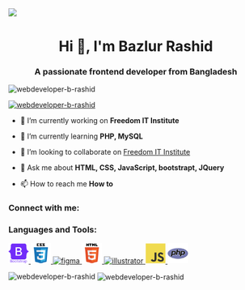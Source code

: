<img src="https://media.licdn.com/dms/image/v2/D4D03AQHzg3uBmkJCaA/profile-displayphoto-shrink_200_200/B4DZULUEPYHAAY-/0/1739651564991?e=1746057600&v=beta&t=b0xp2bMoI5EhBZ31688A0PmdKmofgvRD0ENGZFhMGeE">
<h1 align="center">Hi 👋, I'm Bazlur Rashid</h1>
<h3 align="center">A passionate frontend developer from Bangladesh</h3>

<p align="left"> <img src="https://komarev.com/ghpvc/?username=webdeveloper-b-rashid&label=Profile%20views&color=0e75b6&style=flat" alt="webdeveloper-b-rashid" /> </p>

<p align="left"> <a href="https://github.com/ryo-ma/github-profile-trophy"><img src="https://github-profile-trophy.vercel.app/?username=webdeveloper-b-rashid" alt="webdeveloper-b-rashid" /></a> </p>

- 🔭 I’m currently working on **Freedom IT Institute**

- 🌱 I’m currently learning **PHP, MySQL**

- 👯 I’m looking to collaborate on [Freedom IT Institute](https://freedomitinstitutions.com/)

- 💬 Ask me about **HTML, CSS, JavaScript, bootstrapt, JQuery**

- 📫 How to reach me **How to**

<h3 align="left">Connect with me:</h3>
<p align="left">
</p>

<h3 align="left">Languages and Tools:</h3>
<p align="left"> <a href="https://getbootstrap.com" target="_blank" rel="noreferrer"> <img src="https://raw.githubusercontent.com/devicons/devicon/master/icons/bootstrap/bootstrap-plain-wordmark.svg" alt="bootstrap" width="40" height="40"/> </a> <a href="https://www.w3schools.com/css/" target="_blank" rel="noreferrer"> <img src="https://raw.githubusercontent.com/devicons/devicon/master/icons/css3/css3-original-wordmark.svg" alt="css3" width="40" height="40"/> </a> <a href="https://www.figma.com/" target="_blank" rel="noreferrer"> <img src="https://www.vectorlogo.zone/logos/figma/figma-icon.svg" alt="figma" width="40" height="40"/> </a> <a href="https://www.w3.org/html/" target="_blank" rel="noreferrer"> <img src="https://raw.githubusercontent.com/devicons/devicon/master/icons/html5/html5-original-wordmark.svg" alt="html5" width="40" height="40"/> </a> <a href="https://www.adobe.com/in/products/illustrator.html" target="_blank" rel="noreferrer"> <img src="https://www.vectorlogo.zone/logos/adobe_illustrator/adobe_illustrator-icon.svg" alt="illustrator" width="40" height="40"/> </a> <a href="https://developer.mozilla.org/en-US/docs/Web/JavaScript" target="_blank" rel="noreferrer"> <img src="https://raw.githubusercontent.com/devicons/devicon/master/icons/javascript/javascript-original.svg" alt="javascript" width="40" height="40"/> </a> <a href="https://www.php.net" target="_blank" rel="noreferrer"> <img src="https://raw.githubusercontent.com/devicons/devicon/master/icons/php/php-original.svg" alt="php" width="40" height="40"/> </a> </p>

<p><img align="left" src="https://github-readme-stats.vercel.app/api/top-langs?username=webdeveloper-b-rashid&show_icons=true&locale=en&layout=compact" alt="webdeveloper-b-rashid" /></p>

<p>&nbsp;<img align="center" src="https://github-readme-stats.vercel.app/api?username=webdeveloper-b-rashid&show_icons=true&locale=en" alt="webdeveloper-b-rashid" /></p>

